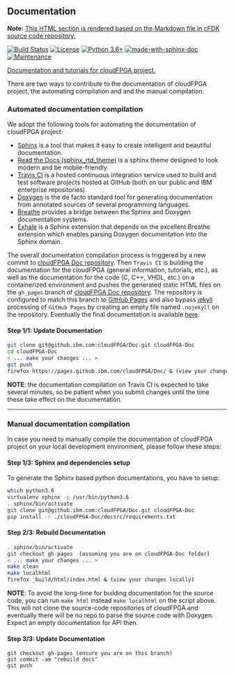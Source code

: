## Documentation
**Note:** [This HTML section is rendered based on the Markdown file in cFDK source code repository.](https://github.ibm.com/cloudFPGA/../blob/master//README.md)


[![Build Status](https://travis.ibm.com/cloudFPGA/Doc.svg?token=8sgWzx3xuqu53CzFUy8K&branch=master)](https://travis.ibm.com/cloudFPGA/Doc)  [![License](https://img.shields.io/badge/License-Apache%202.0-blue.svg)](https://opensource.org/licenses/Apache-2.0) [![Python 3.6+](https://img.shields.io/badge/python-3.6+-blue.svg)](https://www.python.org/downloads/release/python-360/) [![made-with-sphinx-doc](https://img.shields.io/badge/Made%20with-Sphinx-1f425f.svg)](https://www.sphinx-doc.org/) [![Maintenance](https://img.shields.io/badge/Maintained%3F-yes-green.svg)](https://github.ibm.com/cloudFPGA/Doc/pulse)

[Documentation and tutorials for cloudFPGA project.](https://pages.github.ibm.com/cloudFPGA/Doc/)

There are two ways to contribute to the documentation of cloudFPGA project, the automating compilation and and the manual compilation.

### Automated documentation compilation

We adopt the following tools for automating the documentation of cloudFPGA project:
* [Sphinx](https://www.sphinx-doc.org/en/master/) is a tool that makes it easy to create intelligent and beautiful documentation.
* [Read the Docs (sphinx_rtd_theme)](https://readthedocs.org/) is a sphinx theme designed to look modern and be mobile-friendly.
* [Travis CI](https://travis-ci.org/) is a hosted continuous integration service used to build and test software projects hosted at GitHub (both on our public and IBM enterprise repositories).
* [Doxygen](http://www.doxygen.nl/) is the de facto standard tool for generating documentation from annotated sources of several programming languages.
* [Breathe](https://breathe.readthedocs.io/en/latest/) provides a bridge between the Sphinx and Doxygen documentation systems.
* [Exhale](https://exhale.readthedocs.io/en/latest/index.html) is a Sphinx extension that depends on the excellent Breathe extension which enables parsing Doxygen documentation into the Sphinx domain.

The overall documentation compilation process is triggered by a new commit to [cloudFPGA Doc repository](https://github.ibm.com/cloudFPGA/Doc). Then `Travis CI` is building the documentation for the cloudFPGA (general information, tutorials, etc.), as well as the documentation for the code (C, C++, VHDL, etc.) on a containerized environment and pushes the generated static HTML files on the `gh_pages` branch of [cloudFPGA Doc repository](https://github.ibm.com/cloudFPGA/Doc). The repository is configured to match this branch to [GitHub Pages](https://help.github.com/en/github/working-with-github-pages/getting-started-with-github-pages) and also bypass [jekyll](https://jekyllrb.com/) processing of `GitHub Pages` by creating an empty file named `.nojekyll` on the repository. Eventually the final documentation is available [here](https://pages.github.ibm.com/cloudFPGA/Doc/).

#### Step 1/1: Update Documentation

```bash
git clone git@github.ibm.com:cloudFPGA/Doc.git cloudFPGA-Doc
cd cloudFPGA-Doc
< ... make your changes ... >
git push
firefox https://pages.github.ibm.com/cloudFPGA/Doc/ & (view your changes)
```

**NOTE**: the documentation compilation on Travis CI is expected to take several minutes, so be patient when you submit changes until the time these take effect on the documentation.

***

### Manual documentation compilation
In case you need to manually compile the documentation of cloudFPGA project on your local development environment, please follow these steps:

#### Step 1/3: Sphinx and dependencies setup

To generate the Sphinx based python documentations, you have to setup:
```bash
which python3.6
virtualenv sphinx -p /usr/bin/python3.6
. sphinx/bin/activate
git clone git@github.ibm.com:cloudFPGA/Doc.git cloudFPGA-Doc
pip install -r ./cloudFPGA-Doc/docsrc/requirements.txt
```
#### Step 2/3: Rebuild Documentation

```bash
. sphinx/bin/activate
git checkout gh-pages  (assuming you are on cloudFPGA-Doc folder)
< ... make your changes ... >
make clean
make localhtml
firefox _build/html/index.html & (view your changes locally)
```

**NOTE**: To avoid the long-time for building documentation for the source code, you can run `make html` instead `make localhtml` on the script above. This will not clone the source-code repositories of cloudFPGA and eventually there will be no repo to parse the source code with Doxygen. Expect an empty documentation for API then.

#### Step 3/3: Update Documentation

```
git checkout gh-pages (ensure you are on this branch)
git commit -am "rebuild docs"
git push
```
